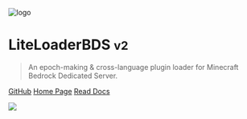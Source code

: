 ![logo](../assets/Logo.png)

# LiteLoaderBDS <small>v2</small>

> An epoch-making & cross-language plugin loader for Minecraft Bedrock Dedicated Server.

[GitHub](https://github.com/LiteLDev/LiteLoaderBDS)
[Home Page](https://www.litebds.com)
[Read Docs](/README.md)

![](../assets/banner.webp)